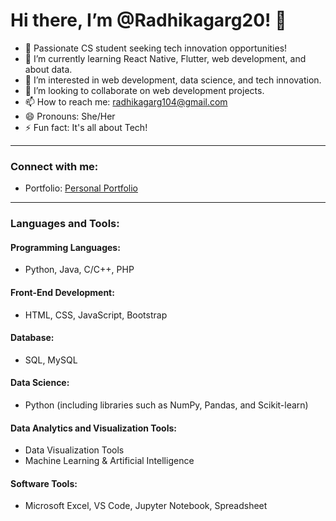 # Hi there, I’m @Radhikagarg20! 👋

- 🔭 Passionate CS student seeking tech innovation opportunities!
- 🌱 I’m currently learning React Native, Flutter, web development, and about data.
- 👀 I’m interested in web development, data science, and tech innovation.
- 💞️ I’m looking to collaborate on web development projects.
- 📫 How to reach me: radhikagarg104@gmail.com
- 😄 Pronouns: She/Her
- ⚡ Fun fact: It's all about Tech!

---


### Connect with me:

- Portfolio: [Personal Portfolio](https://github.com/Radhikagarg20/Personal-portfolio/blob/main/index.html)

---

### Languages and Tools:

#### Programming Languages:
- Python, Java, C/C++, PHP

#### Front-End Development:
- HTML, CSS, JavaScript, Bootstrap

#### Database:
- SQL, MySQL

#### Data Science:
- Python (including libraries such as NumPy, Pandas, and Scikit-learn)

#### Data Analytics and Visualization Tools:
- Data Visualization Tools
- Machine Learning & Artificial Intelligence 

#### Software Tools:
- Microsoft Excel, VS Code, Jupyter Notebook, Spreadsheet

